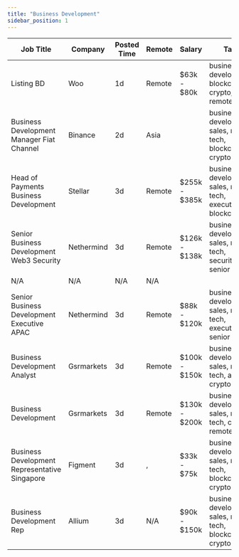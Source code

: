 ```yaml
---
title: "Business Development"
sidebar_position: 1
---
```


| Job Title | Company | Posted Time | Remote | Salary | Tags | Apply Link |
|-----------|---------|-------------|--------|--------|------|------------|
| Listing BD | Woo | 1d | Remote | $63k - $80k | business development, blockchain, crypto, remote | [Apply](https://web3.career/listing-bd-woo/99414) |
| Business Development Manager Fiat Channel | Binance | 2d | Asia |  | business development, sales, non tech, blockchain, crypto | [Apply](https://web3.career/business-development-manager-fiat-channel-binance/99376) |
| Head of Payments Business Development | Stellar | 3d | Remote | $255k - $385k | business development, sales, non tech, executive, blockchain | [Apply](https://web3.career/head-of-payments-business-development-stellar/97571) |
| Senior Business Development Web3 Security | Nethermind | 3d | Remote | $126k - $138k | business development, sales, non tech, security, senior | [Apply](https://web3.career/senior-business-development-web3-security-nethermind/95798) |
| N/A | N/A | N/A | N/A |  |  | [Apply](https://web3.career/metana) |
| Senior Business Development Executive APAC | Nethermind | 3d | Remote | $88k - $120k | business development, sales, non tech, executive, senior | [Apply](https://web3.career/senior-business-development-executive-apac-nethermind/98130) |
| Business Development Analyst | Gsrmarkets | 3d | Remote | $100k - $150k | business development, sales, non tech, analyst, crypto | [Apply](https://web3.career/business-development-analyst-gsrmarkets/95741) |
| Business Development | Gsrmarkets | 3d | Remote | $130k - $200k | business development, sales, non tech, crypto, remote | [Apply](https://web3.career/business-development-gsrmarkets/95740) |
| Business Development Representative Singapore | Figment | 3d | , | $33k - $75k | business development, sales, non tech, blockchain, crypto | [Apply](https://web3.career/business-development-representative-singapore-figment/96606) |
| Business Development Rep | Allium | 3d | N/A | $90k - $150k | business development, sales, non tech, blockchain, crypto | [Apply](https://web3.career/business-development-rep-allium/99238) |
